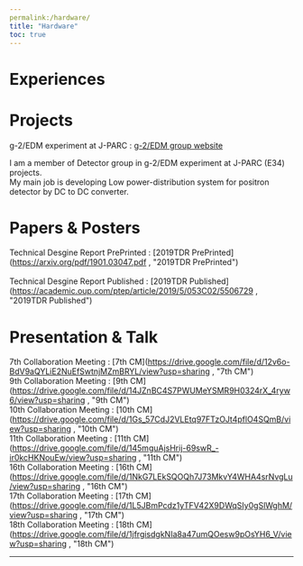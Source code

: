 ```yaml
---
permalink:/hardware/
title: "Hardware"
toc: true
---
```

# Experiences

# Projects   

g-2/EDM experiment at J-PARC : [g-2/EDM group website](http://g-2.kek.jp, "group website")<br>

I am a member of Detector group in g-2/EDM experiment at J-PARC (E34) projects.  
My main job is developing Low power-distribution system for positron detector by DC to DC converter.   

# Papers & Posters   

Technical Desgine Report PrePrinted : [2019TDR PrePrinted](https://arxiv.org/pdf/1901.03047.pdf , "2019TDR PrePrinted") <br>  
Technical Desgine Report Published : [2019TDR Published](https://academic.oup.com/ptep/article/2019/5/053C02/5506729 , "2019TDR Published") <br>  

# Presentation & Talk

7th Collaboration Meeting : [7th CM](https://drive.google.com/file/d/12v6o-BdV9aQYLiE2NuEfSwtnjMZmBRYL/view?usp=sharing , "7th CM")<br>
9th Collaboration Meeting : [9th CM](https://drive.google.com/file/d/14JZnBC4S7PWUMeYSMR9H0324rX_4ryw6/view?usp=sharing , "9th CM")<br>
10th Collaboration Meeting : [10th CM](https://drive.google.com/file/d/1Gs_57CdJ2VLEtq97FTzOJt4pflO4SQmB/view?usp=sharing , "10th CM")<br>
11th Collaboration Meeting : [11th CM](https://drive.google.com/file/d/145mguAjsHrij-69swR_-ir0kcHKNouEw/view?usp=sharing , "11th CM")<br>
16th Collaboration Meeting : [16th CM](https://drive.google.com/file/d/1NkG7LEkSQOQh7J73MkvY4WHA4srNvgLu/view?usp=sharing , "16th CM")<br>
17th Collaboration Meeting : [17th CM](https://drive.google.com/file/d/1L5JBmPcdz1yTFV42X9DWqSIy0gSlWghM/view?usp=sharing , "17th CM")<br>
18th Collaboration Meeting : [18th CM](https://drive.google.com/file/d/1jfrgisdgkNIa8a47umQOesw9pOsYH6_V/view?usp=sharing , "18th CM")<br>


---

